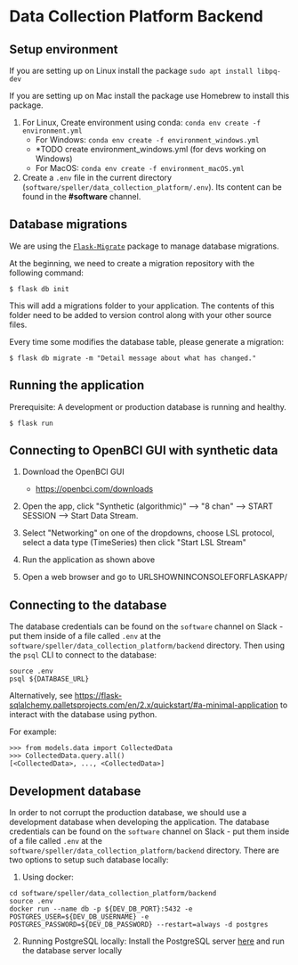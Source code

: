 # Data Collection Platform Backend

## Setup environment

If you are setting up on Linux install the package `sudo apt install libpq-dev`

If you are setting up on Mac install the package use Homebrew to install this package.

1. For Linux, Create environment using conda: `conda env create -f environment.yml`
    - For Windows: `conda env create -f environment_windows.yml`
    - *TODO create environment_windows.yml (for devs working on Windows)
    - For MacOS: `conda env create -f environment_macOS.yml`
2. Create a `.env` file in the current directory (`software/speller/data_collection_platform/.env`). Its content can be found in the **#software** channel.
## Database migrations

We are using the [`Flask-Migrate`](https://flask-migrate.readthedocs.io/en/latest/) package to manage database migrations.

At the beginning, we need to create a migration repository with the following command:

```
$ flask db init
```

This will add a migrations folder to your application. The contents of this folder need to be added to version control along with your other source files.

Every time some modifies the database table, please generate a migration:

```
$ flask db migrate -m "Detail message about what has changed."
```

## Running the application

Prerequisite: A development or production database is running and healthy.
```
$ flask run
```

## Connecting to OpenBCI GUI with synthetic data
1. Download the OpenBCI GUI
   - https://openbci.com/downloads

2. Open the app, click "Synthetic (algorithmic)" --> "8 chan" --> START SESSION --> Start Data Stream.
3. Select "Networking" on one of the dropdowns, choose LSL protocol, select a data type (TimeSeries) then click "Start LSL Stream"
4. Run the application as shown above
5. Open a web browser and go to URLSHOWNINCONSOLEFORFLASKAPP/


## Connecting to the database

The database credentials can be found on the `software` channel on Slack - put them inside of a file called `.env` at the `software/speller/data_collection_platform/backend` directory. Then using the `psql` CLI to connect to the database:
```
source .env
psql ${DATABASE_URL}
```

Alternatively, see https://flask-sqlalchemy.palletsprojects.com/en/2.x/quickstart/#a-minimal-application to interact with the database using python.

For example:
```
>>> from models.data import CollectedData
>>> CollectedData.query.all()
[<CollectedData>, ..., <CollectedData>]
```

## Development database

In order to not corrupt the production database, we should use a development database when developing the application. The database credentials can be found on the `software` channel on Slack - put them inside of a file called `.env` at the `software/speller/data_collection_platform/backend` directory. There are two options to setup such database locally: 
1.  Using docker: 
```
cd software/speller/data_collection_platform/backend
source .env
docker run --name db -p ${DEV_DB_PORT}:5432 -e POSTGRES_USER=${DEV_DB_USERNAME} -e POSTGRES_PASSWORD=${DEV_DB_PASSWORD} --restart=always -d postgres 
```
2. Running PostgreSQL locally: Install the PostgreSQL server [here](https://www.postgresql.org/download/) and run the database server locally
